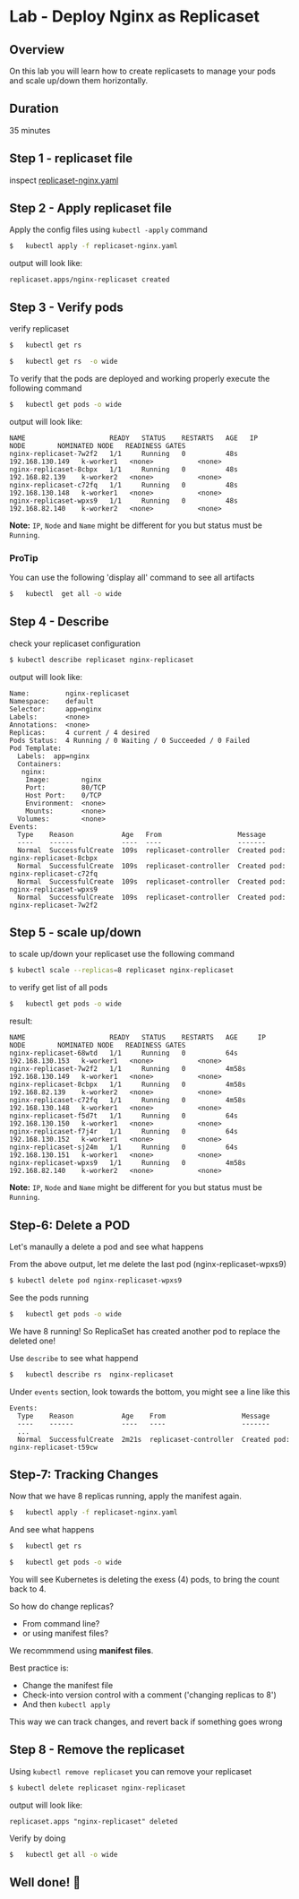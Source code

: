 # Lab - Deploy Nginx as Replicaset

## Overview

On this lab you will learn how to create replicasets to manage your pods and scale up/down them horizontally.

## Duration

35 minutes

## Step 1 - replicaset file

inspect  [replicaset-nginx.yaml](replicaset-nginx.yaml)

## Step 2 - Apply replicaset file

Apply the config files using `kubectl -apply` command

```bash
$   kubectl apply -f replicaset-nginx.yaml
```

output will look like:
```console
replicaset.apps/nginx-replicaset created
```

## Step 3 - Verify pods

verify replicaset

```bash
$   kubectl get rs

$   kubectl get rs  -o wide
```

To verify that the pods are deployed and working properly execute the following command

```bash
$   kubectl get pods -o wide
```

output will look like:

```console
NAME                     READY   STATUS    RESTARTS   AGE   IP                NODE        NOMINATED NODE   READINESS GATES
nginx-replicaset-7w2f2   1/1     Running   0          48s   192.168.130.149   k-worker1   <none>           <none>
nginx-replicaset-8cbpx   1/1     Running   0          48s   192.168.82.139    k-worker2   <none>           <none>
nginx-replicaset-c72fq   1/1     Running   0          48s   192.168.130.148   k-worker1   <none>           <none>
nginx-replicaset-wpxs9   1/1     Running   0          48s   192.168.82.140    k-worker2   <none>           <none>
```

**Note:** `IP`, `Node` and `Name` might be different for you but status must be `Running`.

### ProTip

You can use the following 'display all' command  to see all artifacts

```bash
$   kubectl  get all -o wide
```

## Step 4 - Describe

check your replicaset configuration

```bash
$ kubectl describe replicaset nginx-replicaset
```

output will look like:

```console
Name:         nginx-replicaset
Namespace:    default
Selector:     app=nginx
Labels:       <none>
Annotations:  <none>
Replicas:     4 current / 4 desired
Pods Status:  4 Running / 0 Waiting / 0 Succeeded / 0 Failed
Pod Template:
  Labels:  app=nginx
  Containers:
   nginx:
    Image:        nginx
    Port:         80/TCP
    Host Port:    0/TCP
    Environment:  <none>
    Mounts:       <none>
  Volumes:        <none>
Events:
  Type    Reason            Age   From                   Message
  ----    ------            ----  ----                   -------
  Normal  SuccessfulCreate  109s  replicaset-controller  Created pod: nginx-replicaset-8cbpx
  Normal  SuccessfulCreate  109s  replicaset-controller  Created pod: nginx-replicaset-c72fq
  Normal  SuccessfulCreate  109s  replicaset-controller  Created pod: nginx-replicaset-wpxs9
  Normal  SuccessfulCreate  109s  replicaset-controller  Created pod: nginx-replicaset-7w2f2
```
## Step 5 - scale up/down

to scale up/down your replicaset use the following command

```bash
$ kubectl scale --replicas=8 replicaset nginx-replicaset
```

to verify get list of all pods

```bash
$   kubectl get pods -o wide
```

result:

```console
NAME                     READY   STATUS    RESTARTS   AGE     IP                NODE        NOMINATED NODE   READINESS GATES
nginx-replicaset-68wtd   1/1     Running   0          64s     192.168.130.153   k-worker1   <none>           <none>
nginx-replicaset-7w2f2   1/1     Running   0          4m58s   192.168.130.149   k-worker1   <none>           <none>
nginx-replicaset-8cbpx   1/1     Running   0          4m58s   192.168.82.139    k-worker2   <none>           <none>
nginx-replicaset-c72fq   1/1     Running   0          4m58s   192.168.130.148   k-worker1   <none>           <none>
nginx-replicaset-f5d7t   1/1     Running   0          64s     192.168.130.150   k-worker1   <none>           <none>
nginx-replicaset-f7j4r   1/1     Running   0          64s     192.168.130.152   k-worker1   <none>           <none>
nginx-replicaset-sj24m   1/1     Running   0          64s     192.168.130.151   k-worker1   <none>           <none>
nginx-replicaset-wpxs9   1/1     Running   0          4m58s   192.168.82.140    k-worker2   <none>           <none>
```

**Note:** `IP`, `Node` and `Name` might be different for you but status must be `Running`.

## Step-6: Delete a POD

Let's manaully a delete a pod and see what happens

From the above output, let me delete the last pod (nginx-replicaset-wpxs9)

```bash 
$ kubectl delete pod nginx-replicaset-wpxs9
```

See the pods running

```bash
$   kubectl get pods -o wide
```

We have 8 running!  So ReplicaSet has created another pod to replace the deleted one!

Use `describe` to see what happend

```bash
$   kubectl describe rs  nginx-replicaset
```

Under `events` section, look towards the bottom, you might see a line like this

```console
Events:
  Type    Reason            Age    From                   Message
  ----    ------            ----   ----                   -------
  ...
  Normal  SuccessfulCreate  2m21s  replicaset-controller  Created pod: nginx-replicaset-t59cw

```

## Step-7: Tracking Changes

Now that we have 8 replicas running, apply the manifest again.

```bash
$   kubectl apply -f replicaset-nginx.yaml
```

And see what happens

```bash
$   kubectl get rs

$   kubectl get pods -o wide
```

You will see Kubernetes is deleting the exess (4) pods, to bring the count back to 4.

So how do change replicas?

- From command line?
- or using manifest files?

We recommmend using **manifest files**.

Best practice is:

- Change the manifest file
- Check-into version control with a comment ('changing replicas to 8')
- And then `kubectl apply`

This way we can track changes, and revert back if something goes wrong

## Step 8 - Remove the replicaset

Using `kubectl remove replicaset` you can remove your replicaset

```bash
$ kubectl delete replicaset nginx-replicaset
```

output will look like:

```console
replicaset.apps "nginx-replicaset" deleted
```

Verify by doing

```bash
$   kubectl get all -o wide
```

## Well done! 👏